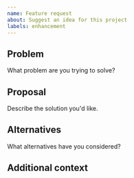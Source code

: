 ```yaml
---
name: Feature request
about: Suggest an idea for this project
labels: enhancement
---
```


## Problem
What problem are you trying to solve?

## Proposal
Describe the solution you'd like.

## Alternatives
What alternatives have you considered?

## Additional context
